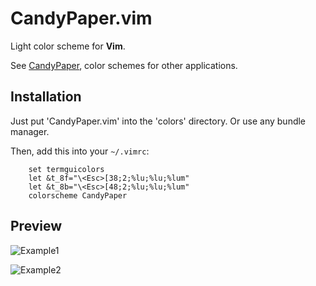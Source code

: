 CandyPaper.vim
================================================

Light color scheme for **Vim**.

See [CandyPaper](https://github.com/dfxyz/CandyPaper), color schemes for other applications.

## Installation

Just put 'CandyPaper.vim' into the 'colors' directory. Or use any bundle manager.

Then, add this into your `~/.vimrc`:

```VimL
    set termguicolors
    let &t_8f="\<Esc>[38;2;%lu;%lu;%lum"
    let &t_8b="\<Esc>[48;2;%lu;%lu;%lum"
    colorscheme CandyPaper
```

## Preview

![Example1](https://raw.githubusercontent.com/dfxyz/CandyPaper.vim/screenshot/v4/example1.png)

![Example2](https://raw.githubusercontent.com/dfxyz/CandyPaper.vim/screenshot/v4/example2.png)
